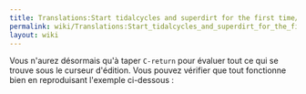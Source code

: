 ```yaml
---
title: Translations:Start tidalcycles and superdirt for the first time/35/fr
permalink: wiki/Translations:Start_tidalcycles_and_superdirt_for_the_first_time/35/fr/
layout: wiki
---
```


Vous n'aurez désormais qu'à taper `C-return` pour évaluer tout ce qui se
trouve sous le curseur d'édition. Vous pouvez vérifier que tout
fonctionne bien en reproduisant l'exemple ci-dessous :
